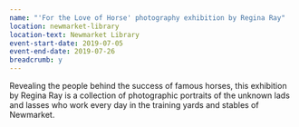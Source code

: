```yaml
---
name: "'For the Love of Horse' photography exhibition by Regina Ray"
location: newmarket-library
location-text: Newmarket Library
event-start-date: 2019-07-05
event-end-date: 2019-07-26
breadcrumb: y
---
```


Revealing the people behind the success of famous horses, this exhibition by Regina Ray is a collection of photographic portraits of the unknown lads and lasses who work every day in the training yards and stables of Newmarket.
